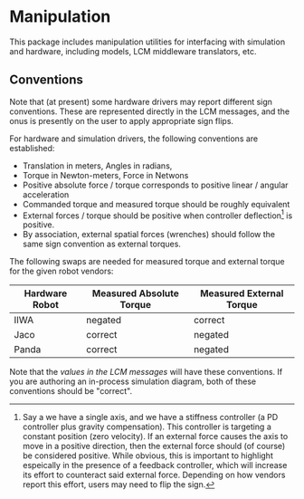 # Manipulation

This package includes manipulation utilities for interfacing with simulation
and hardware, including models, LCM middleware translators, etc.

## Conventions

<!--
Per discussion in https://github.com/RobotLocomotion/drake/issues/13374 and related threads.
-->

Note that (at present) some hardware drivers may report different sign
conventions. These are represented directly in the LCM messages, and the onus
is presently on the user to apply appropriate sign flips.

For hardware and simulation drivers, the following conventions are established:

- Translation in meters, Angles in radians,
- Torque in Newton-meters, Force in Netwons
- Positive absolute force / torque corresponds to positive linear / angular acceleration
- Commanded torque and measured torque should be roughly equivalent
- External forces / torque should be positive when controller deflection[^1]
  is positive.
- By association, external spatial forces (wrenches) should follow the same
  sign convention as external torques.

[^1]: Say a we have a single axis, and we have a stiffness controller
(a PD controller plus gravity compensation). This controller is targeting a
constant position (zero velocity). If an external force causes the axis to move
in a positive direction, then the external force should (of course) be
considered positive. While obvious, this is important to highlight espeically in
the presence of a feedback controller, which will increase its effort to
counteract said external force. Depending on how vendors report this effort,
users may need to flip the sign.

The following swaps are needed for measured torque and external torque for the given
robot vendors:

| Hardware Robot | Measured Absolute Torque | Measured External Torque |
|------|---------|---------|
| IIWA | negated | correct |
| Jaco | correct | negated |
| Panda | correct | negated |

Note that the *values in the LCM messages* will have these conventions.
If you are authoring an in-process simulation diagram, both of these conventions should
be "correct".
